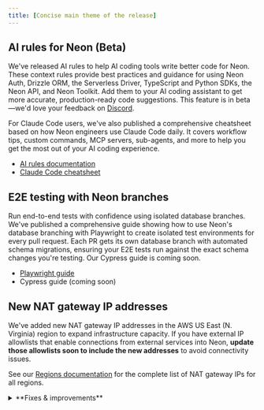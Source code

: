 ```yaml
---
title: [Concise main theme of the release]
---
```


## AI rules for Neon (Beta)

We've released AI rules to help AI coding tools write better code for Neon. These context rules provide best practices and guidance for using Neon Auth, Drizzle ORM, the Serverless Driver, TypeScript and Python SDKs, the Neon API, and Neon Toolkit. Add them to your AI coding assistant to get more accurate, production-ready code suggestions. This feature is in beta—we'd love your feedback on [Discord](https://discord.com/invite/92vNTzKDGp).

For Claude Code users, we've also published a comprehensive cheatsheet based on how Neon engineers use Claude Code daily. It covers workflow tips, custom commands, MCP servers, sub-agents, and more to help you get the most out of your AI coding experience.

- [AI rules documentation](https://neon.com/docs/ai/ai-agents-tools#ai-rules)
- [Claude Code cheatsheet](https://neon.com/blog/our-claude-code-cheatsheet)

## E2E testing with Neon branches

Run end-to-end tests with confidence using isolated database branches. We've published a comprehensive guide showing how to use Neon's database branching with Playwright to create isolated test environments for every pull request. Each PR gets its own database branch with automated schema migrations, ensuring your E2E tests run against the exact schema changes you're testing. Our Cypress guide is coming soon.

- [Playwright guide](https://neon.com/guides/e2e-playwright-tests-with-neon-branching)
- Cypress guide (coming soon)

## New NAT gateway IP addresses

We've added new NAT gateway IP addresses in the AWS US East (N. Virginia) region to expand infrastructure capacity. If you have external IP allowlists that enable connections from external services into Neon, **update those allowlists soon to include the new addresses** to avoid connectivity issues.

See our [Regions documentation](/docs/introduction/regions#aws-nat-gateway-ip-addresses) for the complete list of NAT gateway IPs for all regions.

<details>
<summary>**Fixes & improvements**</summary>

- **Instant restore defaults**

  Updated default instant restore settings for new projects. Instant restore lets you recover your database to any point in time within your configured window. Previously, new projects were set to the maximum restore window for their plan; now they default to 6 hours for Free plan projects and 1 day for paid plans. You can adjust your restore window anytime in your project settings.

</details>

